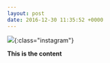 ```yaml
---
layout: post
date: 2016-12-30 11:35:52 +0000
---
```


![](/media/IG2016-12-30-41753.jpg){:class="instagram"}

<b>This is the content</b>